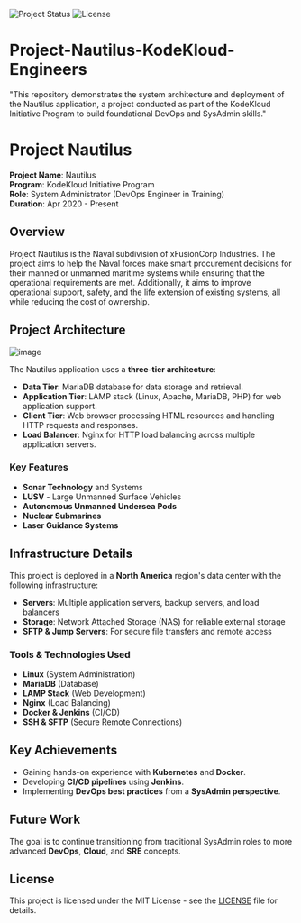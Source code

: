 ![Project Status](https://img.shields.io/badge/status-active-brightgreen)
![License](https://img.shields.io/github/license/Tks-Devops/Project-Nautilus-KodeKloud-Engineers)

# Project-Nautilus-KodeKloud-Engineers
"This repository demonstrates the system architecture and deployment of the Nautilus application, a project conducted as part of the KodeKloud Initiative Program to build foundational DevOps and SysAdmin skills."
# Project Nautilus




**Project Name**: Nautilus  
**Program**: KodeKloud Initiative Program  
**Role**: System Administrator (DevOps Engineer in Training)  
**Duration**: Apr 2020 - Present

## Overview

Project Nautilus is the Naval subdivision of xFusionCorp Industries. The project aims to help the Naval forces make smart procurement decisions for their manned or unmanned maritime systems while ensuring that the operational requirements are met. Additionally, it aims to improve operational support, safety, and the life extension of existing systems, all while reducing the cost of ownership.

## Project Architecture
![image](https://github.com/user-attachments/assets/8f49a8f4-1b57-4dce-a1aa-2485c8acac07)


The Nautilus application uses a **three-tier architecture**:

- **Data Tier**: MariaDB database for data storage and retrieval.
- **Application Tier**: LAMP stack (Linux, Apache, MariaDB, PHP) for web application support.
- **Client Tier**: Web browser processing HTML resources and handling HTTP requests and responses.
- **Load Balancer**: Nginx for HTTP load balancing across multiple application servers.

### Key Features

- **Sonar Technology** and Systems
- **LUSV** - Large Unmanned Surface Vehicles
- **Autonomous Unmanned Undersea Pods**
- **Nuclear Submarines**
- **Laser Guidance Systems**

## Infrastructure Details

This project is deployed in a **North America** region's data center with the following infrastructure:

- **Servers**: Multiple application servers, backup servers, and load balancers
- **Storage**: Network Attached Storage (NAS) for reliable external storage
- **SFTP & Jump Servers**: For secure file transfers and remote access

### Tools & Technologies Used

- **Linux** (System Administration)
- **MariaDB** (Database)
- **LAMP Stack** (Web Development)
- **Nginx** (Load Balancing)
- **Docker & Jenkins** (CI/CD)
- **SSH & SFTP** (Secure Remote Connections)

## Key Achievements

- Gaining hands-on experience with **Kubernetes** and **Docker**.
- Developing **CI/CD pipelines** using **Jenkins**.
- Implementing **DevOps best practices** from a **SysAdmin perspective**.

## Future Work

The goal is to continue transitioning from traditional SysAdmin roles to more advanced **DevOps**, **Cloud**, and **SRE** concepts.

## License

This project is licensed under the MIT License - see the [LICENSE](LICENSE) file for details.

